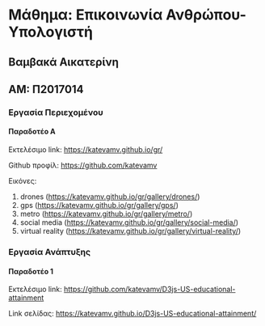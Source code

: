 # Μάθημα: Επικοινωνία Ανθρώπου-Υπολογιστή

## Βαμβακά Αικατερίνη

## ΑΜ: Π2017014

### Εργασία Περιεχομένου
 
#### Παραδοτέο Α

Εκτελέσιμο link: https://katevamv.github.io/gr/

Github προφίλ: https://github.com/katevamv

Εικόνες: 
1. drones (https://katevamv.github.io/gr/gallery/drones/)
2. gps (https://katevamv.github.io/gr/gallery/gps/)
3. metro (https://katevamv.github.io/gr/gallery/metro/)
4. social media (https://katevamv.github.io/gr/gallery/social-media/)
5. virtual reality (https://katevamv.github.io/gr/gallery/virtual-reality/)

### Εργασία Ανάπτυξης

#### Παραδοτέο 1

Εκτελέσιμο link: https://github.com/katevamv/D3js-US-educational-attainment

Link σελίδας: https://katevamv.github.io/D3js-US-educational-attainment/
